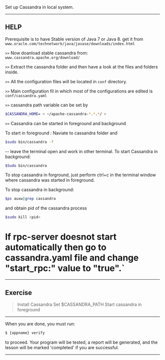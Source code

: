 Set up Cassandra in local system.

---------------------------------------------------------------------
## HELP

Prerequisite is to have Stable version of Java 7 or Java 8. get it from
`www.oracle.com/technetwork/java/javase/downloads/index.html`

`>>` Now doanload stable cassandra from: `www.cassandra.apache.org/download/`

`>>` Extract the cassandra folder and then have a look at the files and folders inside.

`>>` All the configuration files will be located in ``conf`` directory.

`>>` Main configuration fil in which most of the configurations are edited is `conf/cassandra.yaml`

`>>` cassandra path variable can be set by
```sh
$CASSANDRA_HOME= < ~/apache-cassandra-*.*.*/ > 
```
`>>` Cassandra can be started in foreground and background

To start in foreground : 
Naviate to cassandra folder and 
 ```sh
$sudo bin/cassandra -f 
``` 
-- leave the terminal open and work in other terminal.
To start Cassandra in background: 
```sh
$Sudo bin/cassandra 
``` 
To stop cassandra in forground, 
just perform ctrl+c in the terminal window where cassandra was started in foreground.

To stop cassandra in background: 
```sh 
$ps auxw|grep cassandra 
``` 
and obtain pid of the cassandra process
```sh 
$sudo kill <pid>
```
# If rpc-server doesnot start automatically then go to cassandra.yaml file and change "start_rpc:" value to "true".`

--------------------------------------------------------------------

## Exercise

> Install Cassandra
> Set $CASSANDRA_PATH
> Start cassandra in foreground

--------------------------------------------------------------------

When you are done, you must run:

```sh
$ {appname} verify
```

to proceed. Your program will be tested, a report will be generated, and the lesson will be marked 'completed' if you are successful.

----------------------------------------------------------------------
